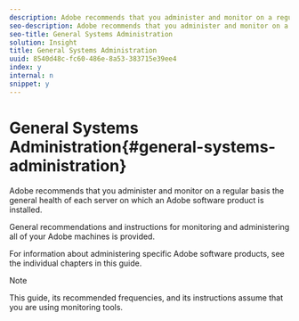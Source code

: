 ```yaml
---
description: Adobe recommends that you administer and monitor on a regular basis the general health of each server on which an Adobe software product is installed.
seo-description: Adobe recommends that you administer and monitor on a regular basis the general health of each server on which an Adobe software product is installed.
seo-title: General Systems Administration
solution: Insight
title: General Systems Administration
uuid: 8540d48c-fc60-486e-8a53-383715e39ee4
index: y
internal: n
snippet: y
---
```


# General Systems Administration{#general-systems-administration}

Adobe recommends that you administer and monitor on a regular basis the general health of each server on which an Adobe software product is installed.

 General recommendations and instructions for monitoring and administering all of your Adobe machines is provided.

For information about administering specific Adobe software products, see the individual chapters in this guide.

>[!NOTE]
>
>This guide, its recommended frequencies, and its instructions assume that you are using monitoring tools.

